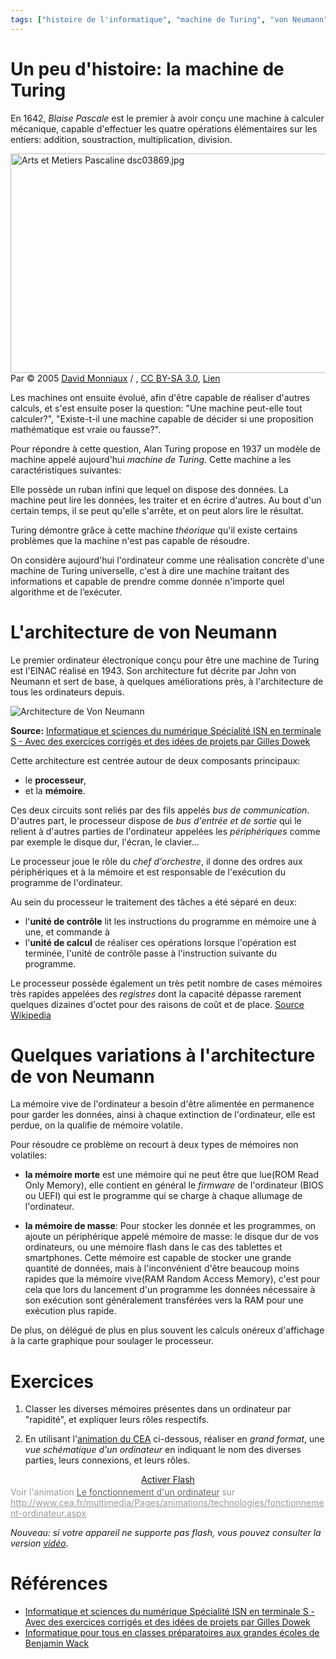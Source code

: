 ```yaml
---
tags: ["histoire de l'informatique", "machine de Turing", "von Neumann"]
---
```



# Un peu d'histoire: la machine de Turing

En 1642, *Blaise Pascale* est le premier à avoir conçu une machine à calculer mécanique, capable d'effectuer les quatre opérations élémentaires sur les entiers: addition, soustraction, multiplication, division.

<p><a href="https://commons.wikimedia.org/wiki/File:Arts_et_Metiers_Pascaline_dsc03869.jpg#/media/File:Arts_et_Metiers_Pascaline_dsc03869.jpg"><img src="https://upload.wikimedia.org/wikipedia/commons/8/80/Arts_et_Metiers_Pascaline_dsc03869.jpg" alt="Arts et Metiers Pascaline dsc03869.jpg" width="640" height="351"></a><br>Par © 2005 <a href="//commons.wikimedia.org/wiki/User:David.Monniaux" title="User:David.Monniaux">David Monniaux</a>&nbsp;/&nbsp;, <a href="http://creativecommons.org/licenses/by-sa/3.0/" title="Creative Commons Attribution-Share Alike 3.0">CC BY-SA 3.0</a>, <a href="https://commons.wikimedia.org/w/index.php?curid=186079">Lien</a></p>


Les machines ont ensuite évolué, afin d'être capable de réaliser d'autres calculs, et s'est ensuite poser la question: "Une machine peut-elle tout calculer?", "Existe-t-il une machine capable de décider si une proposition mathématique est vraie ou fausse?".

Pour répondre à cette question, Alan Turing propose en 1937 un modèle de machine appelé aujourd'hui *machine de Turing*. Cette machine a les caractéristiques suivantes:

Elle possède un ruban infini que lequel on dispose des données. La machine peut lire les données, les traiter et en écrire d'autres. Au bout d'un certain temps, il se peut qu'elle s'arrête, et on peut alors lire le résultat.

Turing démontre grâce à cette machine *théorique* qu'il existe certains problèmes que la machine n'est pas capable de résoudre.

On considère aujourd'hui l'ordinateur comme une réalisation concrète d'une machine de Turing universelle, c'est à dire une machine traitant des informations et capable de prendre comme donnée n'importe quel algorithme et de l’exécuter.

# L'architecture de von Neumann

Le premier ordinateur électronique conçu pour être une machine de Turing est l'EINAC réalisé en 1943. Son architecture fut décrite par John von Neumann et sert de base, à quelques améliorations près, à l'architecture de tous les ordinateurs depuis.

![Architecture de Von Neumann](./archi-von-neumann.png)

**Source:** [Informatique et sciences du numérique Spécialité ISN en terminale S - Avec des exercices corrigés et des idées de projets par Gilles Dowek](http://www.editions-eyrolles.com/Livre/9782212135435/)



Cette architecture est centrée autour de deux composants principaux:

- le **processeur**,
- et la  **mémoire**.

Ces deux circuits sont reliés par des fils appelés *bus de communication*.
D'autres part, le processeur dispose de *bus d'entrée et de sortie* qui le relient à d'autres parties de l'ordinateur appelées les *périphériques* comme par exemple le disque dur, l'écran, le clavier...

Le processeur joue le rôle du *chef d'orchestre*, il donne des ordres aux périphériques et à la mémoire et est responsable de l'exécution du programme de l'ordinateur.

Au sein du processeur le traitement des tâches a été séparé en deux:

- l'**unité de contrôle** lit les instructions du programme en mémoire une à une, et commande à
- l'**unité de calcul** de réaliser ces opérations lorsque l'opération est terminée, l'unité de contrôle passe à l'instruction suivante du programme.

Le processeur possède également un très petit nombre de cases mémoires très rapides appelées des *registres* dont la capacité dépasse rarement quelques dizaines d'octet pour des raisons de coût et de place. [Source Wikipedia](https://fr.wikipedia.org/wiki/Registre_de_processeur)

# Quelques variations à l'architecture de von Neumann

La mémoire vive de l'ordinateur a besoin d'être alimentée en permanence pour garder les données, ainsi à chaque extinction de l'ordinateur, elle est perdue, on la qualifie de mémoire volatile.

Pour résoudre ce problème on recourt à deux types de mémoires non volatiles:

- **la mémoire morte** est une mémoire qui ne peut être que lue(ROM Read Only Memory), elle contient en général le *firmware* de l'ordinateur (BIOS ou UEFI) qui est le programme qui se charge à chaque allumage de l'ordinateur.

- **la mémoire de masse**: Pour stocker les donnée et les programmes, on ajoute un périphérique appelé mémoire de masse: le disque dur de vos ordinateurs, ou une mémoire flash dans le cas des tablettes et smartphones. Cette mémoire est capable de stocker une grande quantité de données, mais à l'inconvénient d'être beaucoup moins rapides que la mémoire vive(RAM Random Access Memory), c'est pour cela que lors du lancement d'un programme les données nécessaire à son exécution sont généralement transférées vers la RAM pour une exécution plus rapide.

De plus, on délégué de plus en plus souvent les calculs onéreux d'affichage à la carte graphique pour soulager le processeur.



# Exercices

1. Classer les diverses mémoires présentes dans un ordinateur par "rapidité", et expliquer leurs rôles respectifs.

2. En utilisant l'[animation du CEA](http://www.cea.fr/multimedia/Pages/animations/technologies/fonctionnement-ordinateur.aspx) ci-dessous, réaliser en *grand format*, une *vue schématique d'un ordinateur* en indiquant le nom des diverses parties, leurs connexions, et leurs rôles.

<div width='100%' height='100%'>
<center><object id="MultimediaPlayer_g_ad98e991_ffb7_44a0_82bc_53d3952d20c3" classid="clsid:D27CDB6E-AE6D-11cf-96B8-444553540000" width="700px" height="404px" class="flash"><param name="movie" value="http://www.cea.fr/multimedia/Mediatheque/animation/technologies/fonctionnement-ordinateur.swf"/><param name="wmode" value="opaque"><!--[if !IE]>--><object type="application/x-shockwave-flash" data="http://www.cea.fr/multimedia/Mediatheque/animation/technologies/fonctionnement-ordinateur.swf" width="700px" height="404px"><param name="wmode" value="opaque"><!--<![endif]--><a href="http://www.adobe.com/go/getflash">Activer Flash</a><!--[if !IE]>--></object><!--<![endif]--></object></center><p style='margin-top: 0.2em; color: #999999;'>
Voir l'animation <a href='http://www.cea.fr/multimedia/Pages/animations/technologies/fonctionnement-ordinateur.aspx' style='color: #666666' target='_blank'>Le fonctionnement d'un ordinateur</a> sur <a href='http://www.cea.fr/multimedia/Pages/animations/technologies/fonctionnement-ordinateur.aspx' style='color: #999999' target='_blank'>http://www.cea.fr/multimedia/Pages/animations/technologies/fonctionnement-ordinateur.aspx</a></p>
</div>

*Nouveau: si votre appareil ne supporte pas flash, vous pouvez consulter la version [vidéo](http://www.cea.fr/multimedia/Pages/videos/culture-scientifique/technologies/fonctionnement-ordinateur.aspx).*


# Références

- [Informatique et sciences du numérique Spécialité ISN en terminale S - Avec des exercices corrigés et des idées de projets par Gilles Dowek](http://www.editions-eyrolles.com/Livre/9782212135435/)
- [Informatique pour tous en classes préparatoires aux grandes écoles de Benjamin Wack](http://www.editions-eyrolles.com/Livre/9782212137002/informatique-pour-tous-en-classes-preparatoires-aux-grandes-ecoles)
